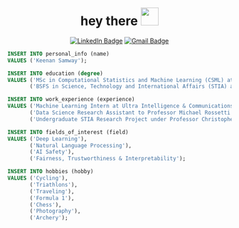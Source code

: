 <h1 align="center">hey there <img src="https://media.giphy.com/media/hvRJCLFzcasrR4ia7z/giphy.gif" width="40"></h1>

<p align="center">
<a href="https://linkedin.com/in/keenansamway"><img src="https://img.shields.io/badge/LinkedIn-0077B5?style=for-the-badge&logo=linkedin&logoColor=white" alt="LinkedIn Badge"></a>
<a href="mailto:keenan.samway@gmail.com"><img src="https://img.shields.io/badge/Gmail-D14836?style=for-the-badge&logo=gmail&logoColor=white" alt="Gmail Badge"></a>
</p>

<!-- ### :man_technologist: &nbsp;About Me: -->


```sql
INSERT INTO personal_info (name)
VALUES ('Keenan Samway');

INSERT INTO education (degree)
VALUES ('MSc in Computational Statistics and Machine Learning (CSML) at UCL'),
       ('BSFS in Science, Technology and International Affairs (STIA) at Georgetown University');

INSERT INTO work_experience (experience)
VALUES ('Machine Learning Intern at Ultra Intelligence & Communications'),
       ('Data Science Research Assistant to Professor Michael Rossetti'),
       ('Undergraduate STIA Research Project under Professor Christopher Lawrence');

INSERT INTO fields_of_interest (field)
VALUES ('Deep Learning'),
       ('Natural Language Processing'),
       ('AI Safety'),
       ('Fairness, Trustworthiness & Interpretability');

INSERT INTO hobbies (hobby)
VALUES ('Cycling'),
       ('Triathlons'),
       ('Traveling'),
       ('Formula 1'),
       ('Chess'),
       ('Photography'),
       ('Archery');
```


<!-- ==================================================================================================== -->


<!--
```python
name = "Keenan Samway"

education = [
    "Incoming MS in Computer Science at Georgia Tech",
    "BSFS in Science, Technology and International Affairs (STIA) from Georgetown University"
]

research_experience = [
    "Data Science Research Assistant for Professor Michael Rossetti",
    "Undergraduate STIA Research Project under Professor Christopher Lawrence"
]

fields_of_interest = [
    "Artificial Intelligence",
    "Generative AI",
    "Machine Learning", 
    "Deep Learning",
    "Unsupervised Learning",
    "Data Science",
]

hobbies = ["Cycling", "Triathlons", "Traveling", "Formula 1", "Chess", "Photography", "Bass Guitar"]
```
-->
